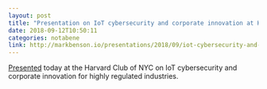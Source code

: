 ```yaml
---
layout: post
title: "Presentation on IoT cybersecurity and corporate innovation at Harvard Club of NYC"
date: 2018-09-12T10:50:11
categories: notabene
link: http://markbenson.io/presentations/2018/09/iot-cybersecurity-and-innovation-for-regulated-industries/
---
```


[Presented][ln1] today at the Harvard Club of NYC on IoT cybersecurity and corporate innovation for highly regulated industries. 

[ln1]: http://markbenson.io/presentations/2018/09/iot-cybersecurity-and-innovation-for-regulated-industries/

